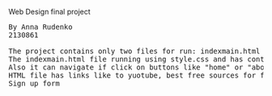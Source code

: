 Web Design final project 
<pre>
By Anna Rudenko
2130861

The project contains only two files for run: indexmain.html and style.css
The indexmain.html file running using style.css and has content about free courses code
Also it can navigate if click on buttons like "home" or "about"
HTML file has links like to yuotube, best free sources for freelance and coding 
Sign up form
<pre>